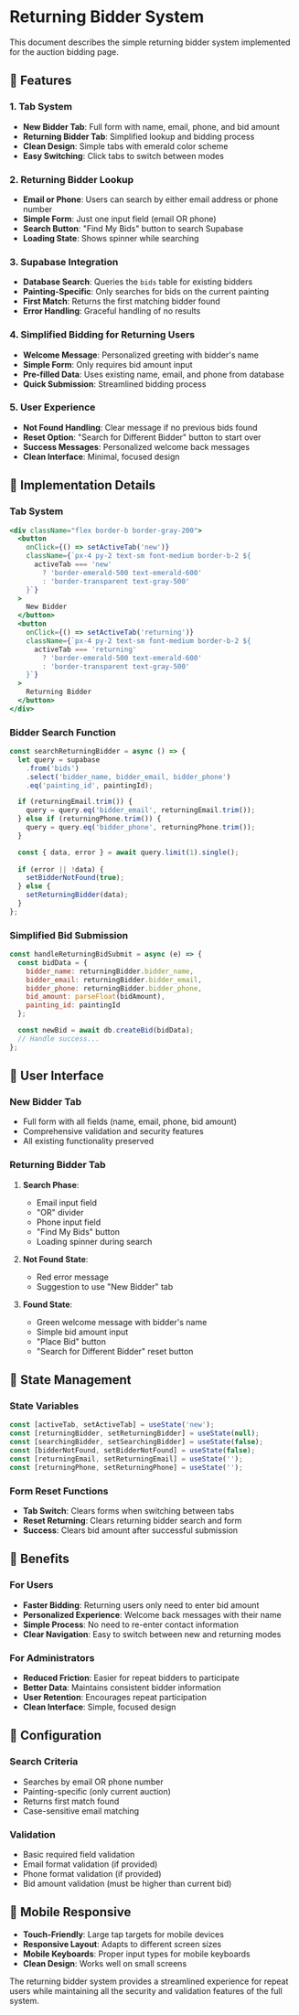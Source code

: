 # Returning Bidder System

This document describes the simple returning bidder system implemented for the auction bidding page.

## 🎯 Features

### 1. **Tab System**
- **New Bidder Tab**: Full form with name, email, phone, and bid amount
- **Returning Bidder Tab**: Simplified lookup and bidding process
- **Clean Design**: Simple tabs with emerald color scheme
- **Easy Switching**: Click tabs to switch between modes

### 2. **Returning Bidder Lookup**
- **Email or Phone**: Users can search by either email address or phone number
- **Simple Form**: Just one input field (email OR phone)
- **Search Button**: "Find My Bids" button to search Supabase
- **Loading State**: Shows spinner while searching

### 3. **Supabase Integration**
- **Database Search**: Queries the `bids` table for existing bidders
- **Painting-Specific**: Only searches for bids on the current painting
- **First Match**: Returns the first matching bidder found
- **Error Handling**: Graceful handling of no results

### 4. **Simplified Bidding for Returning Users**
- **Welcome Message**: Personalized greeting with bidder's name
- **Simple Form**: Only requires bid amount input
- **Pre-filled Data**: Uses existing name, email, and phone from database
- **Quick Submission**: Streamlined bidding process

### 5. **User Experience**
- **Not Found Handling**: Clear message if no previous bids found
- **Reset Option**: "Search for Different Bidder" button to start over
- **Success Messages**: Personalized welcome back messages
- **Clean Interface**: Minimal, focused design

## 🔧 Implementation Details

### Tab System
```jsx
<div className="flex border-b border-gray-200">
  <button
    onClick={() => setActiveTab('new')}
    className={`px-4 py-2 text-sm font-medium border-b-2 ${
      activeTab === 'new' 
        ? 'border-emerald-500 text-emerald-600' 
        : 'border-transparent text-gray-500'
    }`}
  >
    New Bidder
  </button>
  <button
    onClick={() => setActiveTab('returning')}
    className={`px-4 py-2 text-sm font-medium border-b-2 ${
      activeTab === 'returning' 
        ? 'border-emerald-500 text-emerald-600' 
        : 'border-transparent text-gray-500'
    }`}
  >
    Returning Bidder
  </button>
</div>
```

### Bidder Search Function
```javascript
const searchReturningBidder = async () => {
  let query = supabase
    .from('bids')
    .select('bidder_name, bidder_email, bidder_phone')
    .eq('painting_id', paintingId);

  if (returningEmail.trim()) {
    query = query.eq('bidder_email', returningEmail.trim());
  } else if (returningPhone.trim()) {
    query = query.eq('bidder_phone', returningPhone.trim());
  }

  const { data, error } = await query.limit(1).single();
  
  if (error || !data) {
    setBidderNotFound(true);
  } else {
    setReturningBidder(data);
  }
};
```

### Simplified Bid Submission
```javascript
const handleReturningBidSubmit = async (e) => {
  const bidData = {
    bidder_name: returningBidder.bidder_name,
    bidder_email: returningBidder.bidder_email,
    bidder_phone: returningBidder.bidder_phone,
    bid_amount: parseFloat(bidAmount),
    painting_id: paintingId
  };

  const newBid = await db.createBid(bidData);
  // Handle success...
};
```

## 🎨 User Interface

### New Bidder Tab
- Full form with all fields (name, email, phone, bid amount)
- Comprehensive validation and security features
- All existing functionality preserved

### Returning Bidder Tab
1. **Search Phase**:
   - Email input field
   - "OR" divider
   - Phone input field
   - "Find My Bids" button
   - Loading spinner during search

2. **Not Found State**:
   - Red error message
   - Suggestion to use "New Bidder" tab

3. **Found State**:
   - Green welcome message with bidder's name
   - Simple bid amount input
   - "Place Bid" button
   - "Search for Different Bidder" reset button

## 🔄 State Management

### State Variables
```javascript
const [activeTab, setActiveTab] = useState('new');
const [returningBidder, setReturningBidder] = useState(null);
const [searchingBidder, setSearchingBidder] = useState(false);
const [bidderNotFound, setBidderNotFound] = useState(false);
const [returningEmail, setReturningEmail] = useState('');
const [returningPhone, setReturningPhone] = useState('');
```

### Form Reset Functions
- **Tab Switch**: Clears forms when switching between tabs
- **Reset Returning**: Clears returning bidder search and form
- **Success**: Clears bid amount after successful submission

## 🚀 Benefits

### For Users
- **Faster Bidding**: Returning users only need to enter bid amount
- **Personalized Experience**: Welcome back messages with their name
- **Simple Process**: No need to re-enter contact information
- **Clear Navigation**: Easy to switch between new and returning modes

### For Administrators
- **Reduced Friction**: Easier for repeat bidders to participate
- **Better Data**: Maintains consistent bidder information
- **User Retention**: Encourages repeat participation
- **Clean Interface**: Simple, focused design

## 🔧 Configuration

### Search Criteria
- Searches by email OR phone number
- Painting-specific (only current auction)
- Returns first match found
- Case-sensitive email matching

### Validation
- Basic required field validation
- Email format validation (if provided)
- Phone format validation (if provided)
- Bid amount validation (must be higher than current bid)

## 📱 Mobile Responsive

- **Touch-Friendly**: Large tap targets for mobile devices
- **Responsive Layout**: Adapts to different screen sizes
- **Mobile Keyboards**: Proper input types for mobile keyboards
- **Clean Design**: Works well on small screens

The returning bidder system provides a streamlined experience for repeat users while maintaining all the security and validation features of the full system.
